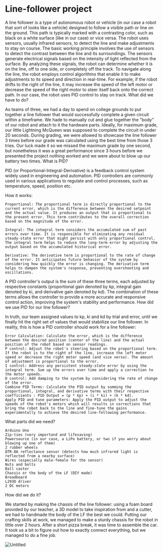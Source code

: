 # Line-follower project
A line follower is a type of autonomous robot or vehicle (in our case a robot that sort of looks like a vehicle) designed to follow a visible path or line on the ground. This path is typically marked with a contrasting color, such as black on a white surface (like in our case) or vice versa. The robot uses sensors, usually infrared sensors, to detect the line and make adjustments to stay on course. The basic working principle involves the use of sensors to detect the contrast between the line and its surroundings. The sensors generate electrical signals based on the intensity of light reflected from the surface. By analyzing these signals, the robot can determine whether it is on the line, off to one side, or completely off the track. To navigate along the line, the robot employs control algorithms that enable it to make adjustments to its speed and direction in real-time. For example, if the robot drifts to the right of the line, it may increase the speed of the left motor or decrease the speed of the right motor to steer itself back onto the correct path. In our case, the robot uses PID control to stay on track.
What did we have to do?

As teams of three, we had a day to spend on college grounds to put together a line follower that would successfully complete a given circuit within a timeframe. We hade to manually cut and glue together the "body" of our robot and attach to it the hardware parts. Ideally, for maximum grade, our little Lightning McQueen was supposed to complete the circuit in under 20 seconds. During grading, we were allowed to showcase the line follower 3 times before our grade was calculated using the best time from those 3 tries. Our luck made it so we missed the maximum grade by one second, but nonetheless it was a great performance since 3 hours before we presented the project nothing worked and we were about to blow up our battery two times.
What is PID?

PID (or Proportional-Integral-Derivative) is a feedback control system widely used in engineering and automation. PID controllers are commonly used in various applications to regulate and control processes, such as temperature, speed, position etc.

How it works:

    Proportional: The proportional term is directly proportional to the current error, which is the difference between the desired setpoint and the actual value. It produces an output that is proportional to the present error. This term contributes to the overall correction based on the magnitude of the error.

    Integral: The integral term considers the accumulated sum of past errors over time. It is responsible for eliminating any residual steady-state error that might persist with only proportional control. The integral term helps to reduce the long-term error by adjusting the output based on the accumulated historical error.

    Derivative: The derivative term is proportional to the rate of change of the error. It anticipates future behavior of the system by considering how quickly the error is changing. The derivative term helps to dampen the system's response, preventing overshooting and oscillations.

A PID controller's output is the sum of these three terms, each adjusted by respective constants (proportional gain denoted by kp, integral gain denoted by ki, and derivative gain denoted by kd). The combination of these terms allows the controller to provide a more accurate and responsive control action, improving the system's stability and performance.
How did we use PID for our line follower?

In truth, our team assigned values to kp, ki and kd by trial and error, until we finally hit the right set of values that would stabiilize our line follower. In reality, this is how a PID controller should work for a line follower:

    Error Calculation: Calculate the error, which is the difference between the desired position (center of the line) and the actual position of the robot based on sensor readings.
    P control: Adjust the robot's steering based on the proportional term. If the robot is to the right of the line, increase the left motor speed or decrease the right motor speed (and vice versa). The amount of adjustment is proportional to the error.
    I control: Address any persistent steady-state error by using the integral term. Sum up the errors over time and apply a correction to the motor speeds.
    D control: Add damping to the system by considering the rate of change of the error.
    Combine PID Terms: Calculate the PID output by summing the proportional, integral, and derivative terms with their respective coefficients : PID Output = (p * kp) + (i * ki) + (k * kd).
    Apply PID and tune parameters: Apply the PID output to adjust the speeds of the robot's motors which will results in corrections that bring the robot back to the line and fine-tune the gains experimentally to achieve the desired line-following performance.

What parts did we need?

    Arduino Uno
    Zip-ties (very importand and lifesaving)
    Powersource (in our case, a LiPo battery, or two if you worry about blowing up one of them)
    2 rubber wheels
    QTR-8A reflectance sensor (detects how much infrared light is reflected from a nearby surface)
    Wires (especially male-female for the sensor)
    Nuts and bolts
    Ball caster
    Chassis or the body of the LF (DIY made)
    Breadboard
    L293D driver
    2 DC motors

How did we do it?

We started by making the chassis of the line follower: using a foam board provided by our teacher, a 3D model to take inspiration from and a cutter, we had to handmade the body of the LF the best we could. Putting our crafting skills at work, we managed to make a sturdy chassis for the robot in little over 2 hours. After a short pizza break, it was time to assemble the car. It took us a bit to figure out how to exactly connect everything, but we managed to do a fine job.

![Untitled](https://github.com/anamaria1-png/Line-follower/assets/89720718/09968d3f-6afe-48e3-8483-c3770bbd42d1)


